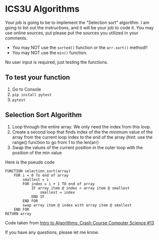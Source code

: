# ICS3U Algorithms

Your job is going to be to implement the "Selection sort" algorithm.
I am going to list out the instructions, and it will be your job to code it.
You may use online sources, put please put the sources you utilized in your comments.

* You may NOT use the `sorted()` function or the `arr.sort()` method!!
* You may NOT use the `min()` function.

No user input is required, just testing the functions.

## To test your function
1. Go to Console
2. `pip install pytest`
3. `pytest`

## Selection Sort Algorithm
1. Loop through the entire array. We only need the index from this loop.
2. Create a second loop that finds index of the the minimum value of the array from the current loop index to the end of the array (hint: use the range() function to go from 1 to the len(arr)
3. Swap the values of the current position in the outer loop with the position of the min value

Here is the pseudo code
```
FUNCTION selection_sort(array)
    FOR i = 0 To end of array
        smallest = i
        FOR index = i + 1 TO end of array
            IF array item @ index < array item @ smallest
                smallest = index
            END IF
        END FOR
        swap array item @ index with array item @ smallest
    END FOR
RETURN array
```
Code taken from [Intro to Algorithms: Crash Course Computer Science #13](https://youtu.be/rL8X2mlNHPM?t=187)

If you have any questions, please let me know.

